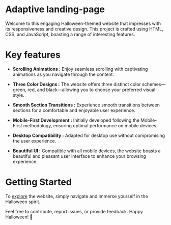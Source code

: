 # Adaptive landing-page
Welcome to this engaging Halloween-themed website that impresses with its responsiveness and creative design. This project is crafted using HTML, CSS, and JavaScript, boasting a range of interesting features.

# Key features

- **Scrolling Animations :** Enjoy seamless scrolling with captivating animations as you navigate through the content.</li>

- **Three Color Designs :** The website offers three distinct color schemes—green, red, and black—allowing you to choose your preferred visual style.</li>

- **Smooth Section Transitions :** Experience smooth transitions between sections for a comfortable and enjoyable user experience.

- **Mobile-First Development :** Initially developed following the Mobile-First methodology, ensuring optimal performance on mobile devices.

- **Desktop Compatibility :** Adapted for desktop use without compromising the user experience.

- **Beautiful UI :** Compatible with all mobile devices, the website boasts a beautiful and pleasant user interface to enhance your browsing experience.

# Getting Started
To <a href="https://dimaa21.github.io/landing-page/](https://dimaa21.github.io/landing-halloween/">explore</a> the website, simply navigate and immerse yourself in the Halloween spirit. 

Feel free to contribute, report issues, or provide feedback. Happy Halloween! 🎃
